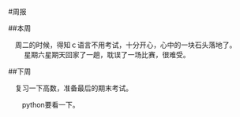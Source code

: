 #周报　　

##本周　　

　周二的时候，得知ｃ语言不用考试，十分开心，心中的一块石头落地了。
　
　星期六星期天回家了一趟，耽误了一场比赛，很难受。

##下周

　复习一下高数，准备最后的期末考试。

　　python要看一下。
